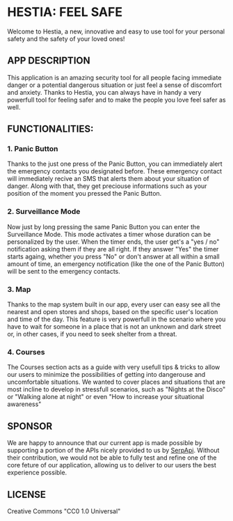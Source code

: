 # HESTIA: FEEL SAFE
Welcome to Hestia, a new, innovative and easy to use tool for your personal safety and the safety of your loved ones!


## APP DESCRIPTION 
This application is an amazing security tool for all people facing immediate danger or a potential dangerous situation or just feel a sense of discomfort and anxiety.
Thanks to Hestia, you can always have in handy a very powerfull tool for feeling safer and to make the people you love feel safer as well.


## FUNCTIONALITIES:


### 1. Panic Button
Thanks to the just one press of the Panic Button, you can immediately alert the emergency contacts you designated before. 
These emergency contact will immediately recive an SMS that alerts them about your situation of danger.
Along with that, they get preciouse informations such as your position of the moment you pressed the Panic Button.

### 2. Surveillance Mode
Now just by long pressing the same Panic Button you can enter the Surveillance Mode. This mode activates a timer whose duration can be personalized by the user. 
When the timer ends, the user get's a "yes / no" notification asking them if they are all right. If they answer "Yes" the timer starts againg, whether you press "No" or don't answer 
at all within a small amount of time, an emergency notification (like the one of the Panic Button) will be sent to the emergency contacts.

### 3. Map 
Thanks to the map system built in our app, every user can easy see all the nearest and open stores and shops, based on the specific user's location and time of the day.
This feature is very powerfull in the scenario where you have to wait for someone in a place that is not an unknown and dark street or, in other cases, 
if you need to seek shelter from a threat.

### 4. Courses 
The Courses section acts as a guide with very usefull tips & tricks to allow our users to minimize the possibilities of getting into dangerouse and uncomfortable situations.
We wanted to cover places and situations that are most incline to develop in stressfull scenarios, such as "Nights at the Disco" or "Walking alone at night" 
or even "How to increase your situational awareness"

## SPONSOR
We are happy to announce that our current app is made possible by supporting a portion of the APIs nicely provided to us by [SerpApi](https://serpapi.com).
Without their contribution, we would not be able to fully test and refine one of the core feture of our application, allowing us to deliver to our users the best experience possible.


## LICENSE
Creative Commons "CC0 1.0 Universal"


